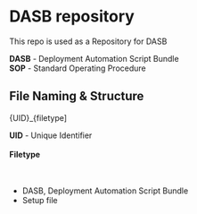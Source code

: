 # DASB repository


This repo is used as a Repository for DASB 

**DASB** - Deployment Automation Script Bundle<br>
**SOP** - Standard Operating Procedure<br>

## File Naming & Structure

{UID}_{filetype]

**UID** - Unique Identifier<br><br>
**Filetype**<br><br><br>

- DASB, Deployment Automation Script Bundle
- Setup file
